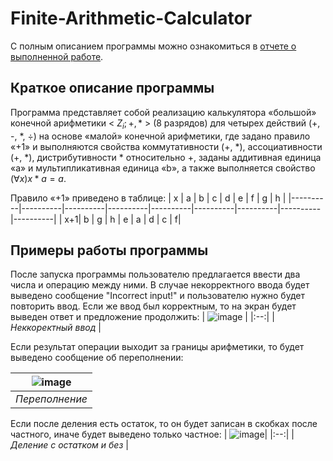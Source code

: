 # Finite-Arithmetic-Calculator
С полным описанием программы можно ознакомиться в [отчете о выполненной работе](https://github.com/tutibase/Finite-Arithmetic-Calculator/blob/main/report.pdf).

## Краткое описание программы 
Программа представляет собой реализацию калькулятора «большой» конечной арифметики < $Z_{i}; +, *$ > (8 разрядов) для четырех действий (+, -,  *, ÷) на основе «малой» конечной арифметики, где задано правило «+1» и выполняются свойства коммутативности (+, *), ассоциативности (+, *), дистрибутивности * относительно +, заданы аддитивная единица «a» и мультипликативная единица «b», а также выполняется свойство $(\forall x) x * a=a$. 

Правило «+1» приведено в таблице:
| x | a | b | c | d | e | f | g | h |
|----------|----------|----------|----------|----------|----------|----------|----------|----------|
| x+1| b | g | h | e | a | d | c | f|

## Примеры работы программы
После запуска программы пользователю предлагается ввести два числа и операцию между ними. В случае некорректного ввода будет выведено сообщение "Incorrect input!" и пользователю нужно будет повторить ввод. Если же ввод был корректным, то на экран будет выведен ответ и предложение продолжить:
| ![image](https://github.com/tutibase/Finite-Arithmetic-Calculator/assets/44751053/87c224c4-fd7d-41b7-a6ea-3f4f3500a54b) | 
|:--:| 
| *Неккоректный ввод* |

Если результат операции выходит за границы арифметики, то будет выведено сообщение об переполнении:

| ![image](https://github.com/tutibase/Finite-Arithmetic-Calculator/assets/44751053/c441ebed-2a81-4f88-a4aa-ad52483da13b) | 
|:--:| 
| *Переполнение* |

Если после деления есть остаток, то он будет записан в скобках после частного, иначе будет выведено только частное:
| ![image](https://github.com/tutibase/Finite-Arithmetic-Calculator/assets/44751053/2e524aea-c0bb-487a-a19f-d32a38256619)| 
|:--:| 
| *Деление с остатком и без* |
